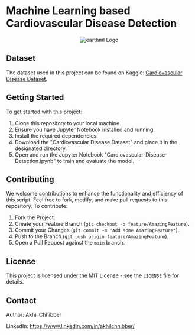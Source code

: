 # Machine Learning based Cardiovascular Disease Detection
<p align="center">
  <img src="https://github.com/akhilchibber/Cardiovascular-Disease-Detection/blob/main/Cardiovascular-Disease.gif?raw=true" alt="earthml Logo">
</p>

## Dataset
The dataset used in this project can be found on Kaggle: [Cardiovascular Disease Dataset](https://www.kaggle.com/datasets/sulianova/cardiovascular-disease-dataset/data). 

## Getting Started
To get started with this project:

1. Clone this repository to your local machine.
2. Ensure you have Jupyter Notebook installed and running.
3. Install the required dependencies.
4. Download the "Cardiovascular Disease Dataset" and place it in the designated directory.
5. Open and run the Jupyter Notebook "Cardiovascular-Disease-Detection.ipynb" to train and evaluate the model.

## Contributing
We welcome contributions to enhance the functionality and efficiency of this script. Feel free to fork, modify, and make pull requests to this repository. To contribute:

1. Fork the Project.
2. Create your Feature Branch (`git checkout -b feature/AmazingFeature`).
3. Commit your Changes (`git commit -m 'Add some AmazingFeature'`).
4. Push to the Branch (`git push origin feature/AmazingFeature`).
5. Open a Pull Request against the `main` branch.

## License

This project is licensed under the MIT License - see the `LICENSE` file for details.

## Contact

Author: Akhil Chhibber

LinkedIn: https://www.linkedin.com/in/akhilchhibber/
